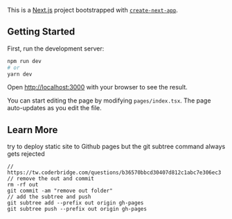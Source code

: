 This is a [Next.js](https://nextjs.org/) project bootstrapped with [`create-next-app`](https://github.com/vercel/next.js/tree/canary/packages/create-next-app).

## Getting Started

First, run the development server:

```bash
npm run dev
# or
yarn dev
```

Open [http://localhost:3000](http://localhost:3000) with your browser to see the result.

You can start editing the page by modifying `pages/index.tsx`. The page auto-updates as you edit the file.

## Learn More

try to deploy static site to Github pages but the git subtree command always gets rejected

```
// https://tw.coderbridge.com/questions/b36570bbcd30407d812c1abc7e306ec3
// remove the out and commit
rm -rf out
git commit ‑am "remove out folder"
// add the subtree and push
git subtree add ‑‑prefix out origin gh‑pages
git subtree push ‑‑prefix out origin gh‑pages
```
